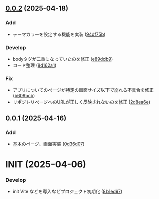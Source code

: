 ## [0.0.2](https://github.com/AkamachiYuta/money-keeper/compare/0.0.1...0.0.2) (2025-04-18)


### Add

* テーマカラーを設定する機能を実装 ([94df75b](https://github.com/AkamachiYuta/money-keeper/commit/94df75bff1b06c81980a86518ec7014b7be7a057))

### Develop

* bodyタグが二重になっていたのを修正 ([e89dcb9](https://github.com/AkamachiYuta/money-keeper/commit/e89dcb99419055e39217941130cf4dc8324d8391))
* コード整理 ([8d162a1](https://github.com/AkamachiYuta/money-keeper/commit/8d162a19bf47cbdf51dec9805d31ce177a7f6ee8))

### Fix

* アプリについてのページが特定の画面サイズ以下で崩れる不具合を修正 ([b609bcb](https://github.com/AkamachiYuta/money-keeper/commit/b609bcb6ca16ec3b650f2efc7eb984e59ce75f5a))
* リポジトリページへのURLが正しく反映されないのを修正 ([2d8ea6e](https://github.com/AkamachiYuta/money-keeper/commit/2d8ea6e33aa04cf101201f1731261f49b784e416))



## 0.0.1 (2025-04-16)

### Add

- 基本のページ、画面実装 ([0d36d07](https://github.com/AkamachiYuta/money-keeper/commit/0d36d0741f96ec528e4b407b32319a6cf63f203f))

# INIT (2025-04-06)

### Develop

- init Vite などを導入などプロジェクト初期化 ([8b1ed97](https://github.com/AkamachiYuta/money-keeper/commit/8b1ed9741dbbfe11f8e70465bbfdc9f8deafd41e))

